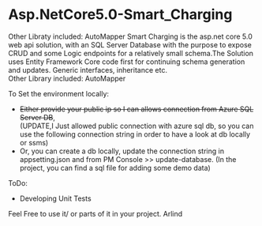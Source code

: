 # Asp.NetCore5.0-Smart_Charging

Other Libraty included: AutoMapper
Smart Charging is the asp.net core 5.0 web api solution, with an SQL Server Database with the purpose to expose CRUD and some Logic endpoints for a relatively small schema.The Solution uses Entity Framework Core code first for continuing schema generation and updates. Generic interfaces, inheritance etc.<br />
Other Library included: AutoMapper

To Set the environment locally: 
- ~~Either provide your public ip so I can allows connection from Azure SQL Server DB~~, <br /> 
  (UPDATE,I Just allowed public connection with azure sql db, so you can use the following connection string in order to have a look at db locally or ssms)
- Or, you can create a db locally, update the connection string in appsetting.json and from PM Console >> update-database. (In the project, you can find a sql file for adding       some demo data) 

ToDo: 
- Developing Unit Tests
  
Feel Free to use it/ or parts of it in your project. 
Arlind
